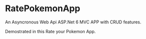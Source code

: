 # RatePokemonApp

An Asyncronous Web Api ASP.Net 6 MVC APP with CRUD features. 

Demostrated in this Rate your Pokemon App.
